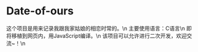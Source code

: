 # Date-of-ours

这个项目是用来记录我跟我家姑娘的相恋时常的。\n
主要使用语言：C语言\n
即将移植到网页内，用JavaScript编译。\n
该项目可以允许进行二次开发，欢迎交流~！\n
